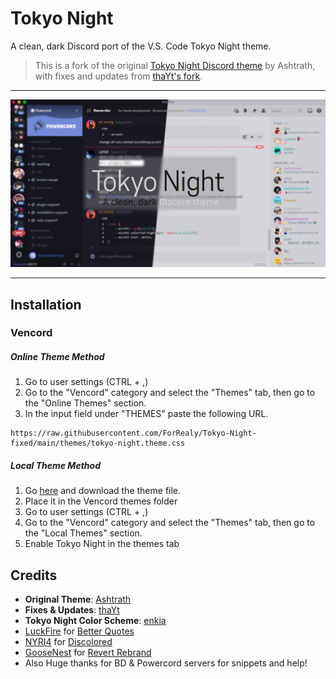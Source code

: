 # Tokyo Night

A clean, dark Discord port of the V.S. Code Tokyo Night theme.

> This is a fork of the original [Tokyo Night Discord theme](https://github.com/Dyzean/Tokyo-Night) by Ashtrath, with fixes and updates from [thaYt's fork](https://github.com/thaYt/Tokyo-Night-fix).

---

![](https://github.com/Dyzean/Tokyo-Night/blob/main/src/assets/preview.png?raw=true)

---

## Installation

### Vencord

##### Online Theme Method

1. Go to user settings (CTRL + ,)
2. Go to the "Vencord" category and select the "Themes" tab, then go to the "Online Themes" section.
3. In the input field under "THEMES" paste the following URL.

```
https://raw.githubusercontent.com/ForRealy/Tokyo-Night-fixed/main/themes/tokyo-night.theme.css
```

##### Local Theme Method

1. Go [here](https://raw.githubusercontent.com/ForRealy/Tokyo-Night-fixed/main/themes/tokyo-night.theme.css) and download the theme file.
2. Place it in the Vencord themes folder
3. Go to user settings (CTRL + ,)
4. Go to the "Vencord" category and select the "Themes" tab, then go to the "Local Themes" section.
5. Enable Tokyo Night in the themes tab

## Credits

* **Original Theme**: [Ashtrath](https://github.com/Dyzean/Tokyo-Night)
* **Fixes & Updates**: [thaYt](https://github.com/thaYt/Tokyo-Night-fix)
* **Tokyo Night Color Scheme**: [enkia](https://github.com/enkia/tokyo-night-vscode-theme)
* [LuckFire](https://github.com/LuckFire) for [Better Quotes](https://github.com/discord-extensions-archived/CSS-Snippets/tree/master/BetterQuotes)
* [NYRI4](https://github.com/NYRI4) for [Discolored](https://github.com/NYRI4/Discolored)
* [GooseNest](https://github.com/Goose-Nest) for [Revert Rebrand](https://github.com/Goose-Nest/GT-RevertRebrand)
* Also Huge thanks for BD & Powercord servers for snippets and help!
